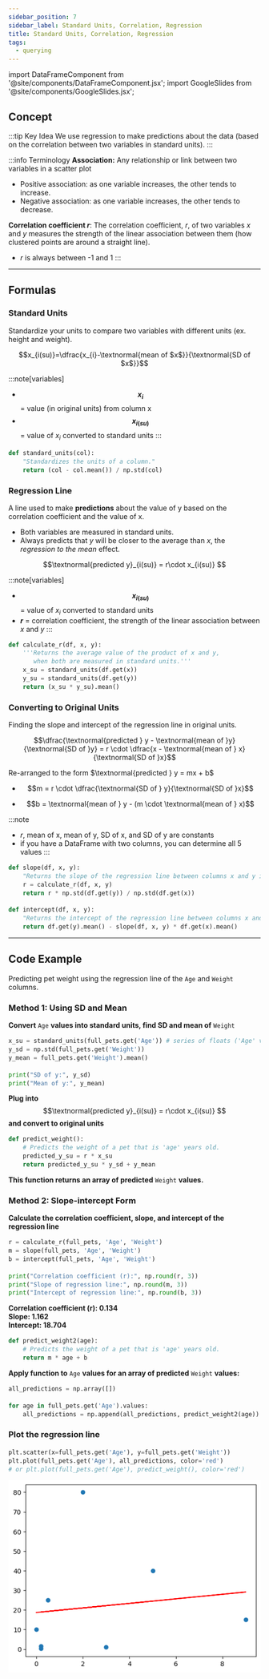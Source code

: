 ```yaml
---
sidebar_position: 7
sidebar_label: Standard Units, Correlation, Regression
title: Standard Units, Correlation, Regression
tags: 
  - querying
---
```


import DataFrameComponent from '@site/components/DataFrameComponent.jsx';
import GoogleSlides from '@site/components/GoogleSlides.jsx';

## Concept

:::tip Key Idea
We use regression to make predictions about the data (based on the correlation between two variables in standard units).
:::

:::info Terminology
**Association:** Any relationship or link between two variables in a scatter plot
- Positive association: as one variable increases, the other tends to increase.
- Negative association: as one variable increases, the other tends to decrease.

**Correlation coefficient $r$**: The correlation coefficient, $r$, of two variables $x$ and $y$ measures the strength of the linear association between them (how clustered points are around a straight line).
- $r$ is always between -1 and 1
:::

---
## Formulas

### Standard Units
Standardize your units to compare two variables with different units (ex. height and weight).

$$x_{i(su)}=\dfrac{x_{i}-\textnormal{mean of $x$}}{\textnormal{SD of $x$}}$$

:::note[variables]
- **$$x_{i}$$** = value (in original units) from column x
- **$$x_{i(su)}$$** = value of $x_{i}$ converted to standard units
:::

```python
def standard_units(col):
    "Standardizes the units of a column."
    return (col - col.mean()) / np.std(col)
```

### Regression Line
A line used to make **predictions** about the value of y based on the correlation coefficient and the value of x.
- Both variables are measured in standard units.
- Always predicts that $y$ will be closer to the average than $x$, the *regression to the mean* effect.

$$\textnormal{predicted y}_{i(su)} = r\cdot x_{i(su)} $$

:::note[variables]
- **$$x_{i(su)}$$** = value of $x_{i}$ converted to standard units
- **$r$** = correlation coefficient, the strength of the linear association between $x$ and $y$
:::

```python
def calculate_r(df, x, y):
    '''Returns the average value of the product of x and y, 
       when both are measured in standard units.'''
    x_su = standard_units(df.get(x))
    y_su = standard_units(df.get(y))
    return (x_su * y_su).mean()
```

### Converting to Original Units
Finding the slope and intercept of the regression line in original units.

$$\dfrac{\textnormal{predicted } y - \textnormal{mean of }y}{\textnormal{SD of }y} = r \cdot \dfrac{x - \textnormal{mean of } x}{\textnormal{SD of }x}$$

Re-arranged to the form $\textnormal{predicted } y = mx + b$

- $$m = r \cdot \dfrac{\textnormal{SD of } y}{\textnormal{SD of }x}$$

- $$b = \textnormal{mean of } y - (m \cdot \textnormal{mean of } x)$$

:::note
- $r$, mean of x, mean of y, SD of x, and SD of y are constants
- if you have a DataFrame with two columns, you can determine all 5 values
:::

```python
def slope(df, x, y):
    "Returns the slope of the regression line between columns x and y in df (in original units)."
    r = calculate_r(df, x, y)
    return r * np.std(df.get(y)) / np.std(df.get(x))

def intercept(df, x, y):
    "Returns the intercept of the regression line between columns x and y in df (in original units)."
    return df.get(y).mean() - slope(df, x, y) * df.get(x).mean()
```

---
## Code Example
Predicting pet weight using the regression line of the <code>Age</code> and <code>Weight</code> columns.

### Method 1: Using SD and Mean
**Convert** <code>Age</code> **values into standard units, find SD and mean of** <code>Weight</code>
```python
x_su = standard_units(full_pets.get('Age')) # series of floats ('Age' values in standard units)
y_sd = np.std(full_pets.get('Weight'))
y_mean = full_pets.get('Weight').mean()

print("SD of y:", y_sd)
print("Mean of y:", y_mean)
```
**Plug into** $$\textnormal{predicted y}_{i(su)} = r\cdot x_{i(su)} $$ **and convert to original units**

```python
def predict_weight():
    # Predicts the weight of a pet that is 'age' years old.
    predicted_y_su = r * x_su
    return predicted_y_su * y_sd + y_mean
```
**This function returns an array of predicted** <code>Weight</code> **values.**

### Method 2: Slope-intercept Form
**Calculate the correlation coefficient, slope, and intercept of the regression line**
```python
r = calculate_r(full_pets, 'Age', 'Weight')
m = slope(full_pets, 'Age', 'Weight')
b = intercept(full_pets, 'Age', 'Weight')

print("Correlation coefficient (r):", np.round(r, 3))
print("Slope of regression line:", np.round(m, 3))
print("Intercept of regression line:", np.round(b, 3))
```
**Correlation coefficient (r): 0.134** <br />
**Slope: 1.162** <br />
**Intercept: 18.704**

```python
def predict_weight2(age):
    # Predicts the weight of a pet that is 'age' years old.
    return m * age + b
```  
**Apply function to** <code>Age</code> **values for an array of predicted** <code>Weight</code> **values:**

```python
all_predictions = np.array([])

for age in full_pets.get('Age').values:
    all_predictions = np.append(all_predictions, predict_weight2(age))
```

### Plot the regression line

```python
plt.scatter(x=full_pets.get('Age'), y=full_pets.get('Weight'))
plt.plot(full_pets.get('Age'), all_predictions, color='red')
# or plt.plot(full_pets.get('Age'), predict_weight(), color='red')
```
![Distribution](/img/statistical-inference-plots/regression.png)